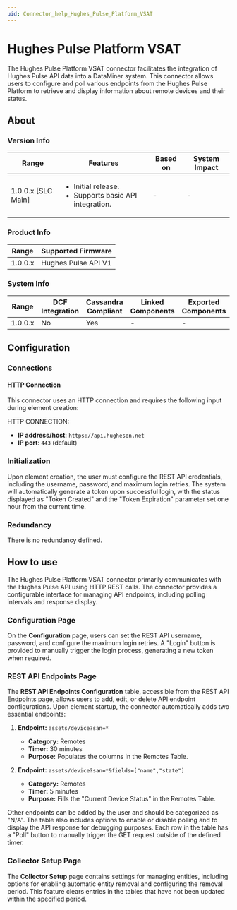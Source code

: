 ```yaml
---
uid: Connector_help_Hughes_Pulse_Platform_VSAT
---
```


# Hughes Pulse Platform VSAT

The Hughes Pulse Platform VSAT connector facilitates the integration of Hughes Pulse API data into a DataMiner system. This connector allows users to configure and poll various endpoints from the Hughes Pulse Platform to retrieve and display information about remote devices and their status.

## About

### Version Info

| Range      | Features                                      | Based on | System Impact |
|------------|-----------------------------------------------|----------|---------------|
| 1.0.0.x [SLC Main] | <ul><li>Initial release.</li><li>Supports basic API integration.</li></ul> | - | - |

### Product Info

| Range      | Supported Firmware          |
|------------|-----------------------------|
| 1.0.0.x    | Hughes Pulse API V1         |

### System Info

| Range      | DCF Integration | Cassandra Compliant | Linked Components | Exported Components |
|------------|-----------------|--------------------|-------------------|---------------------|
| 1.0.0.x    | No              | Yes                | -                 | -                   |

## Configuration

### Connections

#### HTTP Connection

This connector uses an HTTP connection and requires the following input during element creation:

HTTP CONNECTION:

  - **IP address/host**: `https://api.hugheson.net`
  - **IP port**: `443` (default)

### Initialization

Upon element creation, the user must configure the REST API credentials, including the username, password, and maximum login retries. The system will automatically generate a token upon successful login, with the status displayed as "Token Created" and the "Token Expiration" parameter set one hour from the current time.

### Redundancy

There is no redundancy defined.

## How to use

The Hughes Pulse Platform VSAT connector primarily communicates with the Hughes Pulse API using HTTP REST calls. The connector provides a configurable interface for managing API endpoints, including polling intervals and response display.

### Configuration Page

On the **Configuration** page, users can set the REST API username, password, and configure the maximum login retries. A "Login" button is provided to manually trigger the login process, generating a new token when required.

### REST API Endpoints Page

The **REST API Endpoints Configuration** table, accessible from the REST API Endpoints page, allows users to add, edit, or delete API endpoint configurations. Upon element startup, the connector automatically adds two essential endpoints:

1. **Endpoint:** `assets/device?san=*`
   - **Category:** Remotes
   - **Timer:** 30 minutes
   - **Purpose:** Populates the columns in the Remotes Table.

2. **Endpoint:** `assets/device?san=*&fields=["name","state"]`
   - **Category:** Remotes
   - **Timer:** 5 minutes
   - **Purpose:** Fills the "Current Device Status" in the Remotes Table.

Other endpoints can be added by the user and should be categorized as "N/A". The table also includes options to enable or disable polling and to display the API response for debugging purposes. Each row in the table has a "Poll" button to manually trigger the GET request outside of the defined timer.

### Collector Setup Page

The **Collector Setup** page contains settings for managing entities, including options for enabling automatic entity removal and configuring the removal period. This feature clears entries in the tables that have not been updated within the specified period.
